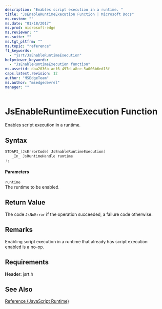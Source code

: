 ```yaml
---
description: "Enables script execution in a runtime. "
title: "JsEnableRuntimeExecution Function | Microsoft Docs"
ms.custom: ""
ms.date: "01/18/2017"
ms.prod: microsoft-edge
ms.reviewer: ""
ms.suite: ""
ms.tgt_pltfrm: ""
ms.topic: "reference"
f1_keywords: 
  - "jsrt/JsEnableRuntimeExecution"
helpviewer_keywords: 
  - "JsEnableRuntimeExecution function"
ms.assetid: daa2036b-aef6-497d-a8ce-5a006b6ed13f
caps.latest.revision: 12
author: "MSEdgeTeam"
ms.author: "msedgedevrel"
manager: ""
---
```

# JsEnableRuntimeExecution Function
Enables script execution in a runtime.  
  
## Syntax  
  
```cpp  
STDAPI_(JsErrorCode) JsEnableRuntimeExecution(  
   _In_ JsRuntimeHandle runtime  
);  
```  
  
#### Parameters  
 `runtime`  
 The runtime to be enabled.  
  
## Return Value  
 The code `JsNoError` if the operation succeeded, a failure code otherwise.  
  
## Remarks  
 Enabling script execution in a runtime that already has script execution enabled is a no-op.  
  
## Requirements  
 **Header:** jsrt.h  
  
## See Also  
 [Reference (JavaScript Runtime)](../chakra-hosting/reference-javascript-runtime.md)
